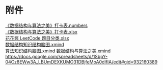 # 附件

<a href="../attachments/《数据结构与算法之美》打卡表.numbers" target="_blank">《数据结构与算法之美》打卡表.numbers</a>   
<a href="../attachments/《数据结构与算法之美》打卡表.xlsx" target="_blank">《数据结构与算法之美》打卡表.xlsx</a>  
<a href="../attachments/花花酱 LeetCode 题目分类.xlsx" target="_blank">花花酱 LeetCode 题目分类.xlsx</a>  
<a href="../attachments/数据结构知识结构脑图.xmind" target="_blank">数据结构知识结构脑图.xmind</a>  
<a href="../attachments/算法知识结构脑图.xmind" target="_blank">算法知识结构脑图.xmind</a>
<a href="../attachments/数据结构与算法之美.xmind" target="_blank">数据结构与算法之美.xmind</a>
<a href="../attachments/http___bit.ly_2SbEKsd.xlsx" target="_blank">https://docs.google.com/spreadsheets/d/1SbpY-04Cz8EWw3A_LBUmDEXKUMO31DBjfeMoA0dlfIA/edit#gid=932160389</a>
